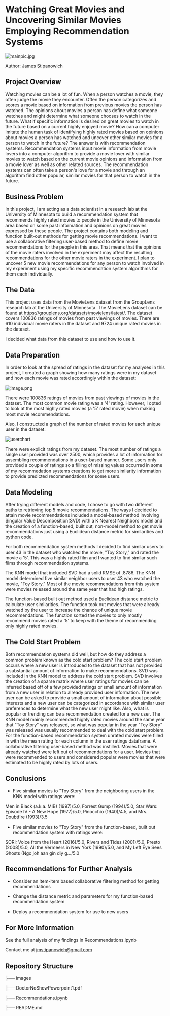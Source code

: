 # Watching Great Movies and Uncovering Similar Movies Employing Recommendation Systems

![mainpic.jpg](images/10-Top-Videos-833x540.jpg)

Author: James Stipanowich

## Project Overview

Watching movies can be a lot of fun. When a person watches a movie, they often judge the movie they encounter. Often the person categorizes and scores a movie based on information from previous movies the person has watched. The opinions about movies a person has define what someone watches and might determine what someone chooses to watch in the future. What if specific information is desired on great movies to watch in the future based on a current highly enjoyed movie? How can a computer imitate the human task of identifying highly rated movies based on opinions about movies a person has watched and uncover other similar movies for a person to watch in the future? The answer is with recommendation systems. Recommendation systems input movie information from movie lovers into a computer algorithm to provide a movie lover with similar movies to watch based on the current movie opinions and information from a movie lover as well as other related sources. The recommendation systems can often take a person's love for a movie and through an algorithm find other popular, similar movies for that person to watch in the future.


## Business Problem

In this project, I am acting as a data scientist in a research lab at the University of Minnesota to build a recommendation system that recommends highly rated movies to people in the University of Minnesota area based on some past information and opinions on great movies expressed by these people. The project contains both modeling and function built-out methods for getting movie recommendations. I want to use a collaborative filtering user-based method to define movie recommendations for the people in this area. That means that the opinions of the movie raters involved in the experiment may affect the resulting recommendations for the other movie raters in the experiment. I plan to uncover 5 new movie recommendations for any person to watch involved in my experiment using my specific recommendation system algorithms for them each individually.

## The Data

This project uses data from the MovieLens dataset from the GroupLens research lab at the University of Minnesota. The MovieLens dataset can be found at https://grouplens.org/datasets/movielens/latest/. The dataset covers 100836 ratings of movies from past viewings of movies. There are 610 individual movie raters in the dataset and 9724 unique rated movies in the dataset.

I decided what data from this dataset to use and how to use it. 

## Data Preparation

In order to look at the spread of ratings in the dataset for my analyses in this project, I created a graph showing how many ratings were in my dataset and how each movie was rated accordingly within the dataset:

![image.png](images/ratingschart.png)

There were 100836 ratings of movies from past viewings of movies in the dataset. The most common movie rating was a '4' rating. However, I opted to look at the most highly rated movies (a '5' rated movie) when making most movie recommendations.

Also, I constructed a graph of the number of rated movies for each unique user in the dataset: 

![userchart](images/userchart.png)

There were explicit ratings from my dataset. The most number of ratings a single user provided was over 2500, which provides a lot of information for assembling recommendations in a user-based manner. Some users only provided a couple of ratings so a filling of missing values occurred in some of my recommedation systems creations to get more similarity information to provide predicted recommendations for some users.

## Data Modeling

After trying different models and code, I chose to go with two different paths to retrieving top 5 movie recommendations. The ways I decided to attain movie recommendations included a model-based method involving Singular Value Decomposition(SVD) with a K Nearest Neighbors model and the creation of a function-based, built out, non-model method to get movie recommendations just using a Euclidean distance metric for similarities and python code.

For both recommendation system methods I decided to find similar users to user 43 in the dataset who watched the movie, "Toy Story," and rated the movie a '5'. This was a highly rated film and I wanted to find similar such films through recommendation systems.

The KNN model that included SVD had a solid RMSE of .8786. The KNN model determined five similar neighbor users to user 43 who watched the movie, "Toy Story." Most of the movie recommendations from this system were movies released around the same year that had high ratings.

The function-based built out method used a Euclidean distance metric to calculate user similarities. The function took out movies that were already watched by the user to increase the chance of unique movie recommendations. The function sorted the movies to only mostly recommend movies rated a '5' to keep with the theme of recommending only highly rated movies.

## The Cold Start Problem

Both recommendation systems did well, but how do they address a common problem known as the cold start problem? The cold start problem occurs where a new user is introduced to the dataset that has not provided a substantial amount of information to make recommendations. SVD was included in the KNN model to address the cold start problem. SVD involves the creation of a sparse matrix where user ratings for movies can be inferred based off of a few provided ratings or small amount of information from a new user in relation to already provided user information. The new user can be asked to provide a small amount of information about possible interests and a new user can be categorized in accordance with similar user preferences to determine what the new user might like. Also, what is popular or trending can be a recommendation created for a new user. The KNN model mainly recommended highly rated movies around the same year that "Toy Story" was released, so what was popular in the year "Toy Story" was released was usually recommended to deal with the cold start problem. For the function-based recommendation system unrated movies were filled in with the mean rating for each column in the user ratings dataframe. A collaborative filtering user-based method was instilled. Movies that were already watched were left out of recommendations for a user. Movies that were recommended to users and considered popular were movies that were estimated to be highly rated by lots of users.

## Conclusions

- Five similar movies to "Toy Story" from the neighboring users in the KNN model with ratings were: 

Men in Black (a.k.a. MIB) (1997)/5.0,
Forrest Gump (1994)/5.0,
Star Wars: Episode IV - A New Hope (1977)/5.0,
Pinocchio (1940)/4.5,
and Mrs. Doubtfire (1993)/3.5

- Five similar movies to "Toy Story" from the function-based, built out recommendation system with ratings were:                                       
     
SORI: Voice from the Heart (2016)/5.0,
Rivers and Tides (2001)/5.0,
Presto (2008)/5.0,
All the Vermeers in New York (1990)/5.0,
and My Left Eye Sees Ghosts (Ngo joh aan gin diy g.../5.0

## Recommendations for Further Analysis

- Consider an item-item based collaborative filtering method for getting recommendations

- Change the distance metric and parameters for my function-based recommendation system

- Deploy a recommendation system for use to new users

## For More Information

See the full analysis of my findings in Recommendations.ipynb

Contact me at jmstipanowich@gmail.com

## Repository Structure

├── images

├── DoctorNoShowPowerpoint1.pdf

├── Recommendations.ipynb

├── README.md
